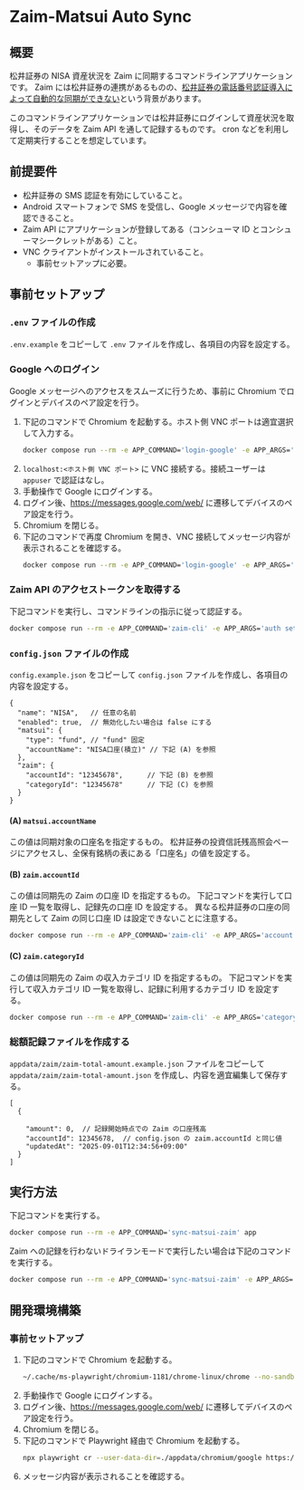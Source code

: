 # Zaim-Matsui Auto Sync

## 概要

松井証券の NISA 資産状況を Zaim に同期するコマンドラインアプリケーションです。
Zaim には松井証券の連携があるものの、[松井証券の電話番号認証導入によって自動的な同期ができない](https://content.zaim.net/questions/show/1125)という背景があります。

このコマンドラインアプリケーションでは松井証券にログインして資産状況を取得し、そのデータを Zaim API を通して記録するものです。
cron などを利用して定期実行することを想定しています。

## 前提要件

- 松井証券の SMS 認証を有効にしていること。
- Android スマートフォンで SMS を受信し、Google メッセージで内容を確認できること。
- Zaim API にアプリケーションが登録してある（コンシューマ ID とコンシューマシークレットがある）こと。
- VNC クライアントがインストールされていること。
    - 事前セットアップに必要。

## 事前セットアップ

### `.env` ファイルの作成

`.env.example` をコピーして `.env` ファイルを作成し、各項目の内容を設定する。

### Google へのログイン

Google メッセージへのアクセスをスムーズに行うため、事前に Chromium でログインとデバイスのペア設定を行う。

1. 下記のコマンドで Chromium を起動する。ホスト側 VNC ポートは適宜選択して入力する。
    ```bash
    docker compose run --rm -e APP_COMMAND='login-google' -e APP_ARGS='https://www.google.com' --publish <ホスト側 VNC ポート>:5901 app
    ```
2. `localhost:<ホスト側 VNC ポート>` に VNC 接続する。接続ユーザーは `appuser` で認証はなし。
3. 手動操作で Google にログインする。
4. ログイン後、https://messages.google.com/web/ に遷移してデバイスのペア設定を行う。
5. Chromium を閉じる。
6. 下記のコマンドで再度 Chromium を開き、VNC 接続してメッセージ内容が表示されることを確認する。
    ```bash
    docker compose run --rm -e APP_COMMAND='login-google' -e APP_ARGS='https://messages.google.com/web/' --publish <ホスト側 VNC ポート>:5901 app
    ```

### Zaim API のアクセストークンを取得する

下記コマンドを実行し、コマンドラインの指示に従って認証する。

```bash
docker compose run --rm -e APP_COMMAND='zaim-cli' -e APP_ARGS='auth setup-token' app
```

### `config.json` ファイルの作成

`config.example.json` をコピーして `config.json` ファイルを作成し、各項目の内容を設定する。

```jsonc
{
  "name": "NISA",   // 任意の名前
  "enabled": true,  // 無効化したい場合は false にする
  "matsui": {
    "type": "fund", // "fund" 固定
    "accountName": "NISA口座(積立)" // 下記 (A) を参照
  },
  "zaim": {
    "accountId": "12345678",      // 下記 (B) を参照
    "categoryId": "12345678"      // 下記 (C) を参照
  }
}
```

#### (A) `matsui.accountName`

この値は同期対象の口座名を指定するもの。
松井証券の投資信託残高照会ページにアクセスし、全保有銘柄の表にある「口座名」の値を設定する。

#### (B) `zaim.accountId`

この値は同期先の Zaim の口座 ID を指定するもの。
下記コマンドを実行して口座 ID 一覧を取得し、記録先の口座 ID を設定する。
異なる松井証券の口座の同期先として Zaim の同じ口座 ID は設定できないことに注意する。

```bash
docker compose run --rm -e APP_COMMAND='zaim-cli' -e APP_ARGS='account list' app
```

#### (C) `zaim.categoryId`

この値は同期先の Zaim の収入カテゴリ ID を指定するもの。
下記コマンドを実行して収入カテゴリ ID 一覧を取得し、記録に利用するカテゴリ ID を設定する。

```bash
docker compose run --rm -e APP_COMMAND='zaim-cli' -e APP_ARGS='category list --mode income' app
```

### 総額記録ファイルを作成する

`appdata/zaim/zaim-total-amount.example.json` ファイルをコピーして `appdata/zaim/zaim-total-amount.json` を作成し、内容を適宜編集して保存する。

```jsonc
[
  {
    
    "amount": 0,  // 記録開始時点での Zaim の口座残高
    "accountId": 12345678,  // config.json の zaim.accountId と同じ値
    "updatedAt": "2025-09-01T12:34:56+09:00"
  }
]
```

## 実行方法

下記コマンドを実行する。

```bash
docker compose run --rm -e APP_COMMAND='sync-matsui-zaim' app
```

Zaim への記録を行わないドライランモードで実行したい場合は下記のコマンドを実行する。

```bash
docker compose run --rm -e APP_COMMAND='sync-matsui-zaim' -e APP_ARGS='--dry-run' app
```

## 開発環境構築

### 事前セットアップ

1. 下記のコマンドで Chromium を起動する。
    ```bash
    ~/.cache/ms-playwright/chromium-1181/chrome-linux/chrome --no-sandbox --user-data-dir=./appdata/chromium/google https://www.google.com
    ```
2. 手動操作で Google にログインする。
3. ログイン後、https://messages.google.com/web/ に遷移してデバイスのペア設定を行う。
4. Chromium を閉じる。
5. 下記のコマンドで Playwright 経由で Chromium を起動する。
    ```bash
    npx playwright cr --user-data-dir=./appdata/chromium/google https://messages.google.com/web/
    ```
6. メッセージ内容が表示されることを確認する。
